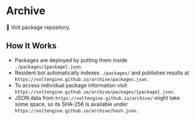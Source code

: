 # Archive

📁 Volt package repository.

## How It Works

- Packages are deployed by putting them inside `./packages/{package}.json`.
- Resident bot automatically indexes `./packages/` and publishes results at `https://voltengine.github.io/archive/packages.json`.
- To access individual package information visit `https://voltengine.github.io/archive/packages/{package}.json`.
- JSON data from `https://voltengine.github.io/archive/` might take some space, so its SHA-256 is available under `https://voltengine.github.io/archive/hash.json`.